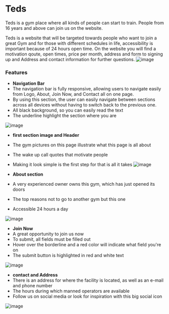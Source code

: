 # Teds 

Teds is a gym place where all kinds of people can start to train. 
People from 16 years and above can join us on the website. 


Teds is a website that will be targeted towards people who want to join a great Gym and for those with different schedules in life, accessibility is important because of 24 hours open time.
On the website you will find a motivation qoute, open times, price per month, address and form to signing up and Address and contact information for further questions.
![image](https://user-images.githubusercontent.com/90210402/136708302-eda62b92-ed64-4392-a2b4-ce46e4d52277.png)


### Features
- __Navigation Bar__
-   The navigation bar is fully responsive, allowing users to navigate easily from Logo, About, Join Now, and Contact all on one page.
- By using this section, the user can easily navigate between sections across all devices without having to switch back to the previous one.
- All black background, so you can easily read the text
- The underline highlight the section where you are

 ![image](https://user-images.githubusercontent.com/90210402/136708395-a7ee8787-14ed-4d2a-880e-2fc97aceafb4.png)

- __first section image and Header__
- The gym pictures on this page illustrate what this page is all about
- The wake up call quotes that motivate people
- Making it look simple is the first step for that is all it takes 
 ![image](https://user-images.githubusercontent.com/90210402/136828430-2b253e24-525d-4c31-9b7b-c81d3ce46923.png)

- __About section__
- A very experienced owner owns this gym, which has just opened its doors
- The top reasons not to go to another gym but this one
- Accessible 24 hours a day
  
![image](https://user-images.githubusercontent.com/90210402/136829283-24a4bcbd-77c3-4450-b471-d70a758781b3.png)

- __Join Now__
- A great opportunity to join us now
- To submit, all fields must be filled out
- Hover over the borderline and a red color will indicate what field you're on
- The submit button is highlighted in red and white text

![image](https://user-images.githubusercontent.com/90210402/136830780-89b70c43-83f7-4d91-9f46-cfc539e22f16.png)


- __contact and Address__
- There is an address for where the facility is located, as well as an e-mail and phone number
- The hours during which manned operators are available
- Follow us on social media or look for inspiration with this big social icon

![image](https://user-images.githubusercontent.com/90210402/136832341-6e885978-89d3-4081-a22e-6cf3e04d2bde.png)





